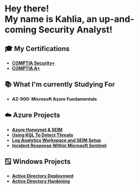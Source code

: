 <h1>Hey there! <br>
My name is Kahlia, an up-and-coming <b>Security Analyst!</b> </h1>

<h2> 🎓 My Certifications </h2>

- <b>[COMPTIA Security+](https://www.credly.com/earner/earned/badge/c1fe0f56-8015-4bc0-b182-a0f9f2454b57)</b>
- <b>[COMPTIA A+](https://www.credly.com/badges/93bff781-3c6b-4f74-a3f8-e70ed79b188f)</b>

<h2> 📚 What I'm currently Studying For </h2>

- <b>AZ-900: Microsoft Azure Fundamentals</b>


<h2>☁️ Azure Projects </h2>

- <b>[Azure Honeynet & SEIM](https://github.com/kjonet/Azure-HoneyNet-and-Soc/blob/main/README.md)</b>
- <b>[Using KQL To Detect Threats](https://github.com/kjonet/Azure-Alerts-Using-KQL)</b>
- <b>[Log Analytics Workspace and SEIM Setup](https://github.com/kjonet/Azure-Logging-and-SIEM-Setup)</b>
- <b>[Incident Response Within Microsoft Sentinel](https://github.com/kjonet/Incident-Response-Within-Microsoft-Sentinel/blob/main/README.md)</b>


<h2>🪟 Windows Projects </h2>

- <b>[Active Directory Deployment](https://github.com/kjonet/Active-Directory-Deployment)</b>
- <b>[Active Directory Hardening](https://github.com/kjonet/Hardening-Active-Directory/edit/main/README.md)</b>

<!--- 
<h2>🛜 Networking Projects </h2>

- <b>Malware-Traffic Analysis Exercise

just --->

